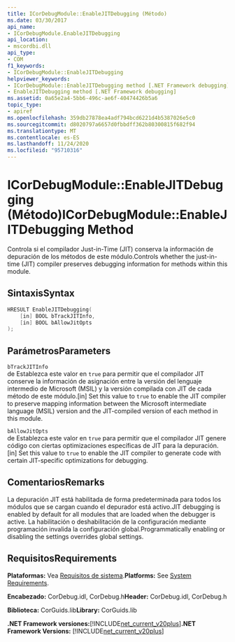 ```yaml
---
title: ICorDebugModule::EnableJITDebugging (Método)
ms.date: 03/30/2017
api_name:
- ICorDebugModule.EnableJITDebugging
api_location:
- mscordbi.dll
api_type:
- COM
f1_keywords:
- ICorDebugModule::EnableJITDebugging
helpviewer_keywords:
- ICorDebugModule::EnableJITDebugging method [.NET Framework debugging]
- EnableJITDebugging method [.NET Framework debugging]
ms.assetid: 0a65e2a4-5bb6-496c-ae6f-40474426b5a6
topic_type:
- apiref
ms.openlocfilehash: 359db27878ea4adf794bcd6221d4b5387026e5c0
ms.sourcegitcommit: d8020797a6657d0fbbdff362b80300815f682f94
ms.translationtype: MT
ms.contentlocale: es-ES
ms.lasthandoff: 11/24/2020
ms.locfileid: "95710316"
---
```

# <a name="icordebugmoduleenablejitdebugging-method"></a><span data-ttu-id="1c8a4-102">ICorDebugModule::EnableJITDebugging (Método)</span><span class="sxs-lookup"><span data-stu-id="1c8a4-102">ICorDebugModule::EnableJITDebugging Method</span></span>

<span data-ttu-id="1c8a4-103">Controla si el compilador Just-in-Time (JIT) conserva la información de depuración de los métodos de este módulo.</span><span class="sxs-lookup"><span data-stu-id="1c8a4-103">Controls whether the just-in-time (JIT) compiler preserves debugging information for methods within this module.</span></span>  
  
## <a name="syntax"></a><span data-ttu-id="1c8a4-104">Sintaxis</span><span class="sxs-lookup"><span data-stu-id="1c8a4-104">Syntax</span></span>  
  
```cpp  
HRESULT EnableJITDebugging(  
    [in] BOOL bTrackJITInfo,  
    [in] BOOL bAllowJitOpts  
);  
```  
  
## <a name="parameters"></a><span data-ttu-id="1c8a4-105">Parámetros</span><span class="sxs-lookup"><span data-stu-id="1c8a4-105">Parameters</span></span>  

 `bTrackJITInfo`  
 <span data-ttu-id="1c8a4-106">de Establezca este valor en `true` para permitir que el compilador JIT conserve la información de asignación entre la versión del lenguaje intermedio de Microsoft (MSIL) y la versión compilada con JIT de cada método de este módulo.</span><span class="sxs-lookup"><span data-stu-id="1c8a4-106">[in] Set this value to `true` to enable the JIT compiler to preserve mapping information between the Microsoft intermediate language (MSIL) version and the JIT-compiled version of each method in this module.</span></span>  
  
 `bAllowJitOpts`  
 <span data-ttu-id="1c8a4-107">de Establezca este valor en `true` para permitir que el compilador JIT genere código con ciertas optimizaciones específicas de JIT para la depuración.</span><span class="sxs-lookup"><span data-stu-id="1c8a4-107">[in] Set this value to `true` to enable the JIT compiler to generate code with certain JIT-specific optimizations for debugging.</span></span>  
  
## <a name="remarks"></a><span data-ttu-id="1c8a4-108">Comentarios</span><span class="sxs-lookup"><span data-stu-id="1c8a4-108">Remarks</span></span>  

 <span data-ttu-id="1c8a4-109">La depuración JIT está habilitada de forma predeterminada para todos los módulos que se cargan cuando el depurador está activo.</span><span class="sxs-lookup"><span data-stu-id="1c8a4-109">JIT debugging is enabled by default for all modules that are loaded when the debugger is active.</span></span> <span data-ttu-id="1c8a4-110">La habilitación o deshabilitación de la configuración mediante programación invalida la configuración global.</span><span class="sxs-lookup"><span data-stu-id="1c8a4-110">Programmatically enabling or disabling the settings overrides global settings.</span></span>  
  
## <a name="requirements"></a><span data-ttu-id="1c8a4-111">Requisitos</span><span class="sxs-lookup"><span data-stu-id="1c8a4-111">Requirements</span></span>  

 <span data-ttu-id="1c8a4-112">**Plataformas:** Vea [Requisitos de sistema](../../get-started/system-requirements.md).</span><span class="sxs-lookup"><span data-stu-id="1c8a4-112">**Platforms:** See [System Requirements](../../get-started/system-requirements.md).</span></span>  
  
 <span data-ttu-id="1c8a4-113">**Encabezado:** CorDebug.idl, CorDebug.h</span><span class="sxs-lookup"><span data-stu-id="1c8a4-113">**Header:** CorDebug.idl, CorDebug.h</span></span>  
  
 <span data-ttu-id="1c8a4-114">**Biblioteca:** CorGuids.lib</span><span class="sxs-lookup"><span data-stu-id="1c8a4-114">**Library:** CorGuids.lib</span></span>  
  
 <span data-ttu-id="1c8a4-115">**.NET Framework versiones:**[!INCLUDE[net_current_v20plus](../../../../includes/net-current-v20plus-md.md)]</span><span class="sxs-lookup"><span data-stu-id="1c8a4-115">**.NET Framework Versions:** [!INCLUDE[net_current_v20plus](../../../../includes/net-current-v20plus-md.md)]</span></span>

